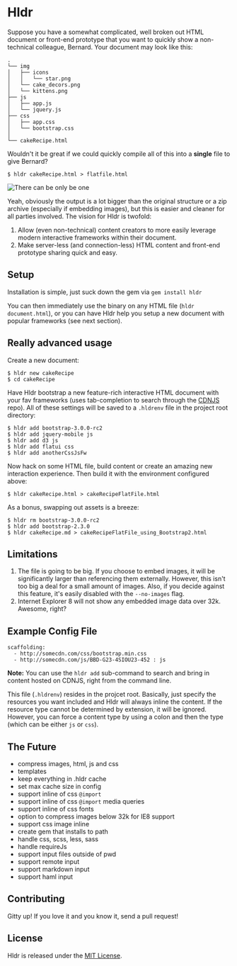 # Hldr
Suppose you have a somewhat complicated, well broken out HTML document or front-end prototype that you want to quickly show a non-technical colleague, Bernard. Your document may look like this:

    .
    └── img
    │   ├── icons
    │   │   └── star.png
    │   └── cake_decors.png
    │   └── kittens.png
    ├── js
    │   ├── app.js
    │   └── jquery.js
    ├── css
    │   ├── app.css
    │   └── bootstrap.css
    │
    └── cakeRecipe.html

Wouldn't it be great if we could quickly compile all of this into a **single** file to give Bernard?

    $ hldr cakeRecipe.html > flatfile.html

![There can be only be one](http://i.imgflip.com/4cgiz.jpg)

Yeah, obviously the output is a lot bigger than the original structure or a zip archive (especially if embedding images), but this is easier and cleaner for all parties involved. The vision for Hldr is twofold:

1. Allow (even non-technical) content creators to more easily leverage modern interactive frameworks within their document.
1. Make server-less (and connection-less) HTML content and front-end prototype sharing quick and easy.

## Setup

Installation is simple, just suck down the gem via `gem install hldr`

You can then immediately use the binary on any HTML file (`hldr document.html`), or you can have Hldr help you setup a new document with popular frameworks (see next section).

## Really advanced usage

Create a new document:

    $ hldr new cakeRecipe
    $ cd cakeRecipe

Have Hldr bootstrap a new feature-rich interactive HTML document with your fav frameworks (uses tab-completion to search through the [CDNJS](http://cdnjs.com/) repo). All of these settings will be saved to a `.hldrenv` file in the project root directory:

    $ hldr add bootstrap-3.0.0-rc2 
    $ hldr add jquery-mobile js
    $ hldr add d3 js
    $ hldr add flatui css
    $ hldr add anotherCssJsFw

Now hack on some HTML file, build content or create an amazing new interaction experience. Then build it with the environment configured above:

    $ hldr cakeRecipe.html > cakeRecipeFlatFile.html

As a bonus, swapping out assets is a breeze: 

    $ hldr rm bootstrap-3.0.0-rc2
    $ hldr add bootstrap-2.3.0
    $ hldr cakeRecipe.md > cakeRecipeFlatFile_using_Bootstrap2.html


## Limitations

1. The file is going to be big. If you choose to embed images, it will be significantly larger than referencing them externally. However, this isn't too big a deal for a small amount of images. Also, if you decide against this feature, it's easily disabled with the `--no-images` flag.
1. Internet Explorer 8 will not show any embedded image data over 32k. Awesome, right? 

## Example Config File

    scaffolding:
      - http://somecdn.com/css/bootstrap.min.css
      - http://somecdn.com/js/BBD-G23-4SIOU23-452 : js

**Note:** You can use the `hldr add` sub-command to search and bring in content hosted on CDNJS, right from the command line. 

This file (`.hldrenv`) resides in the projcet root. Basically, just specify the resources you want included and Hldr will always inline the content. If the resource type cannot be determined by extension, it will be ignored. However, you can force a content type by using a colon and then the type (which can be either `js` or `css`). 

## The Future
* compress images, html, js and css 
* templates
* keep everything in .hldr cache
* set max cache size in config
* support inline of css `@import`
* support inline of css `@import` media queries
* support inline of css fonts 
* option to compress images below 32k for IE8 support
* support css image inline
* create gem that installs to path
* handle css, scss, less, sass
* handle requireJs
* support input files outside of pwd
* support remote input
* support markdown input
* support haml input

## Contributing

Gitty up! If you love it and you know it, send a pull request!

## License

Hldr is released under the [MIT License](http://www.opensource.org/licenses/MIT).